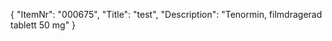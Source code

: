 {
  "ItemNr": "000675",
  "Title": "test",
  "Description": "Tenormin, filmdragerad tablett 50 mg"
}